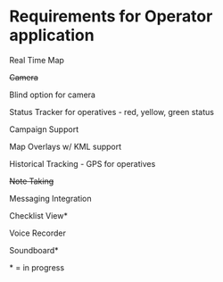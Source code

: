 # Requirements for Operator application

Real Time Map

~~Camera~~

Blind option for camera

Status Tracker for operatives - red, yellow, green status

Campaign Support

Map Overlays w/ KML support

Historical Tracking - GPS for operatives

~~Note Taking~~

Messaging Integration

Checklist View*

Voice Recorder

Soundboard*

\* = in progress
